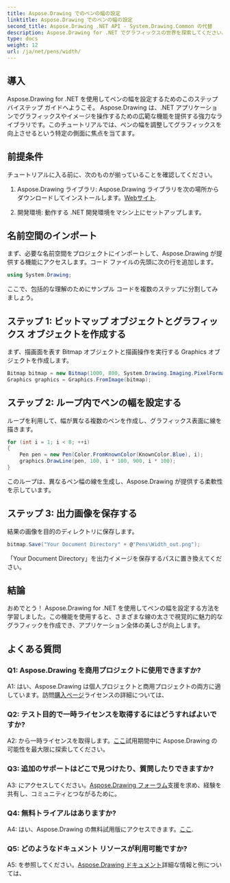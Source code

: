 ```yaml
---
title: Aspose.Drawing でのペンの幅の設定
linktitle: Aspose.Drawing でのペンの幅の設定
second_title: Aspose.Drawing .NET API - System.Drawing.Common の代替
description: Aspose.Drawing for .NET でグラフィックスの世界を探索してください。素晴らしいビジュアルを実現するためにペンの幅を動的に設定する方法を学びましょう。ステップバイステップのガイドから始めましょう。
type: docs
weight: 12
url: /ja/net/pens/width/
---
```

## 導入

Aspose.Drawing for .NET を使用してペンの幅を設定するためのこのステップバイステップ ガイドへようこそ。 Aspose.Drawing は、.NET アプリケーションでグラフィックスやイメージを操作するための広範な機能を提供する強力なライブラリです。このチュートリアルでは、ペンの幅を調整してグラフィックスを向上させるという特定の側面に焦点を当てます。

## 前提条件

チュートリアルに入る前に、次のものが揃っていることを確認してください。

1.  Aspose.Drawing ライブラリ: Aspose.Drawing ライブラリを次の場所からダウンロードしてインストールします。[Webサイト](https://releases.aspose.com/drawing/net/).

2. 開発環境: 動作する .NET 開発環境をマシン上にセットアップします。

## 名前空間のインポート

まず、必要な名前空間をプロジェクトにインポートして、Aspose.Drawing が提供する機能にアクセスします。コード ファイルの先頭に次の行を追加します。

```csharp
using System.Drawing;
```

ここで、包括的な理解のためにサンプル コードを複数のステップに分割してみましょう。

## ステップ 1: ビットマップ オブジェクトとグラフィックス オブジェクトを作成する

まず、描画面を表す Bitmap オブジェクトと描画操作を実行する Graphics オブジェクトを作成します。

```csharp
Bitmap bitmap = new Bitmap(1000, 800, System.Drawing.Imaging.PixelFormat.Format32bppPArgb);
Graphics graphics = Graphics.FromImage(bitmap);
```

## ステップ 2: ループ内でペンの幅を設定する

ループを利用して、幅が異なる複数のペンを作成し、グラフィックス表面に線を描きます。

```csharp
for (int i = 1; i < 8; ++i)
{
    Pen pen = new Pen(Color.FromKnownColor(KnownColor.Blue), i);
    graphics.DrawLine(pen, 100, i * 100, 900, i * 100);
}
```

このループは、異なるペン幅の線を生成し、Aspose.Drawing が提供する柔軟性を示しています。

## ステップ 3: 出力画像を保存する

結果の画像を目的のディレクトリに保存します。

```csharp
bitmap.Save("Your Document Directory" + @"Pens\Width_out.png");
```

「Your Document Directory」を出力イメージを保存するパスに置き換えてください。

## 結論

おめでとう！ Aspose.Drawing for .NET を使用してペンの幅を設定する方法を学習しました。この機能を使用すると、さまざまな線の太さで視覚的に魅力的なグラフィックを作成でき、アプリケーション全体の美しさが向上します。

## よくある質問

### Q1: Aspose.Drawing を商用プロジェクトに使用できますか?

 A1: はい、Aspose.Drawing は個人プロジェクトと商用プロジェクトの両方に適しています。訪問[購入ページ](https://purchase.aspose.com/buy)ライセンスの詳細については、

### Q2: テスト目的で一時ライセンスを取得するにはどうすればよいですか?

 A2: から一時ライセンスを取得します。[ここ](https://purchase.aspose.com/temporary-license/)試用期間中に Aspose.Drawing の可能性を最大限に探索してください。

### Q3: 追加のサポートはどこで見つけたり、質問したりできますか?

 A3: にアクセスしてください。[Aspose.Drawing フォーラム](https://forum.aspose.com/c/diagram/17)支援を求め、経験を共有し、コミュニティとつながるために。

### Q4: 無料トライアルはありますか?

 A4: はい、Aspose.Drawing の無料試用版にアクセスできます。[ここ](https://releases.aspose.com/).

### Q5: どのようなドキュメント リソースが利用可能ですか?

 A5: を参照してください。[Aspose.Drawing ドキュメント](https://reference.aspose.com/drawing/net/)詳細な情報と例については、